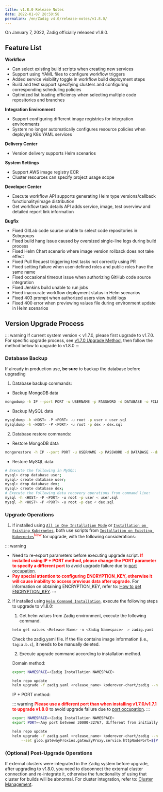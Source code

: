 ```yaml
---
title: v1.8.0 Release Notes
date: 2022-01-07 20:50:58
permalink: /en/Zadig v4.0/release-notes/v1.8.0/
---
```


On January 7, 2022, Zadig officially released v1.8.0.

## Feature List

**Workflow**
- Can select existing build scripts when creating new services
- Support using YAML files to configure workflow triggers
- Added service visibility toggle in workflow build deployment steps
- Build and test support specifying clusters and configuring corresponding scheduling policies
- Optimized list loading efficiency when selecting multiple code repositories and branches

**Integration Environment**
- Support configuring different image registries for integration environments
- System no longer automatically configures resource policies when deploying K8s YAML services

**Delivery Center**
- Version delivery supports Helm scenarios

**System Settings**
- Support AWS image registry ECR
- Cluster resources can specify project usage scope

**Developer Center**
- Execute workflow API supports generating Helm type versions/callback functionality/image distribution
- Get workflow task details API adds service, image, test overview and detailed report link information

**Bugfix**
- Fixed GitLab code source unable to select code repositories in Subgroups
- Fixed build hang issue caused by oversized single-line logs during build process
- Fixed Helm Chart scenario where image version rollback does not take effect
- Fixed Pull Request triggering test tasks not correctly using PR
- Fixed setting failure when user-defined roles and public roles have the same name
- Fixed occasional timeout issue when authorizing GitHub code source integration
- Fixed Jenkins build unable to run jobs
- Fixed inaccurate workflow deployment status in Helm scenarios
- Fixed 403 prompt when authorized users view build logs
- Fixed 400 error when previewing values file during environment update in Helm scenarios

## Version Upgrade Process
::: warning
If current system version < v1.7.0, please first upgrade to v1.7.0. For specific upgrade process, see [v1.7.0 Upgrade Method](/v1.7.1/release-notes/v1.7.0/#版本升级过程), then follow the method below to upgrade to v1.8.0
:::

### Database Backup
If already in production use, **be sure** to backup the database before upgrading
1. Database backup commands:
- Backup MongoDB data
```bash
mongodump -h IP --port PORT -u USERNAME -p PASSWORD -d DATABASE -o FILE_PATH
```
- Backup MySQL data
```bash
mysqldump -h <HOST> -P <PORT> -u root -p user > user.sql
mysqldump -h <HOST> -P <PORT> -u root -p dex > dex.sql
```
2. Database restore commands:
- Restore MongoDB data
```bash
mongorestore -h IP --port PORT -u USERNAME -p PASSWORD -d DATABASE --drop FILE_PATH
```
- Restore MySQL data
```bash
# Execute the following in MySQL:
mysql> drop database user;
mysql> create database user;
mysql> drop database dex;
mysql> create database dex;
# Execute the following data recovery operations from command line:
mysql -h <HOST> -P <PORT> -u root -p user < user.sql
mysql -h <HOST> -P <PORT> -u root -p dex < dex.sql
```

### Upgrade Operations
1. If installed using [`All in One Installation Mode`](/v1.7.0/install/all-in-one/) or [`Installation on Existing Kubernetes`](/v1.7.0/install/install-on-k8s/), both use scripts from [`Installation on Existing Kubernetes`](/v1.8.0/install/install-on-k8s/)<sup style='color: red'>New</sup> for upgrade, with the following considerations:

::: warning
- Need to re-export parameters before executing upgrade script. <font color=#FF000 >**If installed using IP + PORT method, please change the PORT parameter to specify a different port**</font> to avoid upgrade failure due to [port occupation](/Zadig%20v2.2.0/faq/debug-system/#使用-ip-port-的方式从-1-7-0-1-7-1-版本升级时报错-provided-port-is-already-allocated).
- <font color=#FF000 >**Pay special attention to configuring ENCRYPTION_KEY, otherwise it will cause inability to access previous data after upgrade**</font>. For information on obtaining ENCRYPTION_KEY, refer to: [How to get ENCRYPTION_KEY](/Zadig%20v2.2.0/faq/debug-system/#安装时依赖的-encryption-key-信息遗忘-如何获取到).
:::

2. If installed using [`Helm Command Installation`](/v1.7.0/install/helm-deploy/), execute the following steps to upgrade to v1.8.0:

    1. Get helm values from Zadig environment, execute the following command.

    ```bash
    helm get values <Release Name> -n <Zadig Namespace>  > zadig.yaml
    ```

    Check the zadig.yaml file. If the file contains image information (i.e., `tag:a.b.c`), it needs to be manually deleted.

    2. Execute upgrade command according to installation method.

    Domain method:

    ```bash
    export NAMESPACE=<Zadig Installation NAMESPACE>

    helm repo update
    helm upgrade -f zadig.yaml <release_name> koderover-chart/zadig --namespace ${NAMESPACE} --version=1.8.0
    ```

    IP + PORT method:

    ::: warning
    <font color=#FF000 >**Please use a different port than when installing v1.7.0/v1.7.1 to upgrade v1.8.0**</font> to avoid upgrade failure due to [port occupation](/Zadig%20v2.2.0/faq/debug-system/#使用-ip-port-的方式从-1-7-0-1-7-1-版本升级时报错-provided-port-is-already-allocated).
    :::

    ```bash
    export NAMESPACE=<Zadig Installation NAMESPACE>
    export PORT=<Any port between 30000-32767, different from initially used port>

    helm repo update
    helm upgrade -f zadig.yaml <release_name> koderover-chart/zadig --namespace ${NAMESPACE} \
        --set gloo.gatewayProxies.gatewayProxy.service.httpNodePort=${PORT} --version=1.8.0
    ```

### (Optional) Post-Upgrade Operations

If external clusters were integrated in the Zadig system before upgrade, after upgrading to v1.8.0, you need to disconnect the external cluster connection and re-integrate it, otherwise the functionality of using that cluster for builds will be abnormal. For cluster integration, refer to: [Cluster Management](/v1.8.0/pages/cluster_manage/).
